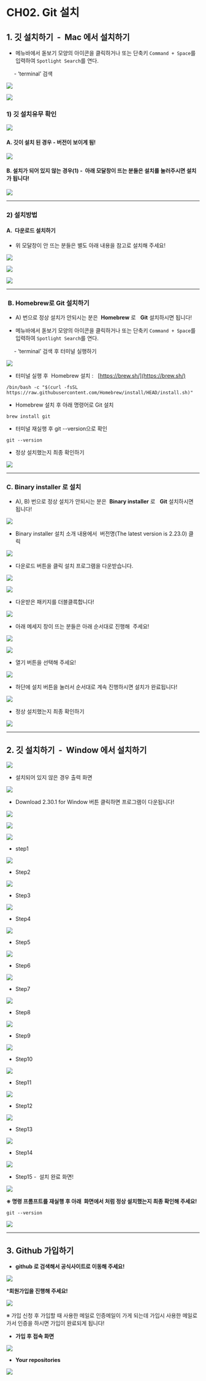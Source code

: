# CH02. Git 설치



## 1. 깃 설치하기  -  Mac 에서 설치하기

  

- 메뉴바에서 돋보기 모양의 아이콘을 클릭하거나 또는 단축키 `Command + Space`를 입력하여 `Spotlight Search`를 연다.

     - ‘terminal’ 검색

  

  

![](Files/image%202.png)  

  

![](Files/image%203.png)  

  

  

### 1) 깃 설치유무 확인

  

![](Files/image%204.png)  

  

  

#### A. 깃이 설치 된 경우 - 버전이 보이게 됨!

![](Files/image%205.png)  

  

  

#### B. 설치가 되어 있지 않는 경우(1) -  아래 모달창이 뜨는 분들은 설치를 눌러주시면 설치가 됩니다!

  

![](Files/image%206.png)  

  

  

---

  

  

### 2) 설치방법

  

#### A.  다운로드 설치하기 

  

- 위 모달창이 안 뜨는 분들은 별도 아래 내용을 참고로 설치해 주세요!

![](Files/image%207.png)  

  

![](Files/image%208.png)  

  

![](Files/image%209.png)

  

  

---

  

  

###  B. Homebrew로 Git 설치하기

  

- A) 번으로 정상 설치가 안되시는 분은  **Homebrew** 로   **Git** 설치하시면 됩니다!

  

- 메뉴바에서 돋보기 모양의 아이콘을 클릭하거나 또는 단축키 `Command + Space`를 입력하여 `Spotlight Search`를 연다.

     - ‘terminal’ 검색 후 터미널 실행하기

  

![](Files/image%202.png)

  

- 터미널 실행 후  Homebrew 설치 :   [https://brew.sh/](https://brew.sh/)

```
/bin/bash -c "$(curl -fsSL https://raw.githubusercontent.com/Homebrew/install/HEAD/install.sh)"
```

  

- Homebrew 설치 후 아래 명령어로 Git 설치

```
brew install git
```

  

- 터미널 재실행 후 git --version으로 확인

```
git --version
```

  

  

- 정상 설치했는지 최종 확인하기

![](Files/image%2010.png)

  

  

  

---

  

  

### C. Binary installer 로 설치

  

- A), B) 번으로 정상 설치가 안되시는 분은  **Binary installer** 로   **Git** 설치하시면 됩니다!

![](Files/image%209.png)  

  

- Binary installer 설치 소개 내용에서  버전명(The latest version is 2.23.0) 클릭 

![](Files/image%2011.png)  

  

- 다운로드 버튼을 클릭 설치 프로그램을 다운받습니다.

![](Files/image%2012.png)  

  

![](Files/image%2013.png)  

  

- 다운받은 패키지를 더블클륵합니다!

![](Files/image%2014.png)  

  

- 아래 메세지 창이 뜨는 분들은 아래 순서대로 진행해  주세요!

![](Files/image%2015.png)  

  

![](Files/image%2016.png)  

  

- 열기 버튼을 선택해 주세요!

![](Files/image%2017.png)  

  

- 하단에 설치 버튼을 눌러서 순서대로 계속 진행하시면 설치가 완료됩니다!

![](Files/image%2018.png)  

  

  

- 정상 설치했는지 최종 확인하기

![](Files/image%2010.png)  

  

  

  

---

  

  

  

## 2. 깃 설치하기  -  Window 에서 설치하기

  

  

![](Files/image%2019.png)  

  

- 설치되어 있지 않은 경우 출력 화면

![](Files/image%2020.png)  

  

  

- Download 2.30.1 for Window 버튼 클릭하면 프로그램이 다운됩니다!

![](Files/image%2021.png)  

  

![](Files/image%2022.png)  

  

![](Files/image%2023.png)  

  

- step1

![](Files/image%2024.png)  

  

- Step2

![](Files/image%2025.png)  

  

- Step3

![](Files/image%2026.png)

  

- Step4

![](Files/image%2027.png)  

  

- Step5 

![](Files/image%2028.png)  

  

- Step6

![](Files/image%2029.png)  

  

- Step7

![](Files/image%2030.png)  

  

- Step8

![](Files/image%2031.png)  

  

- Step9

![](Files/image%2032.png)  

  

- Step10

![](Files/image%2033.png)  

  

- Step11

![](Files/image%2034.png)  

  

- Step12

![](Files/image%2035.png)  

  

- Step13

![](Files/image%2036.png)  

  

- Step14 

![](Files/image%2037.png)  

  

- Step15 -  설치 완료 화면!

![](Files/image%2038.png)  

  

  

**※ 명령 프롬프트를 재실행 후 아래  화면에서 처럼 정상 설치했는지 최종 확인해 주세요!**

```
git --version
```

  

![](Files/image%2039.png)  

  

  

  

---

  

  

## 3. Github 가입하기

  

- **github 로 검색해서 공식사이트로 이동해 주세요!**

  

![](Files/image%2040.png)  

  

  

\***회원가입을 진행해 주세요!**

  

![](Files/image%2041.png)  

※ 가입 신청 후 가입할 때 사용한 메일로 인증메일이 가게 되는데 가입시 사용한 메일로 가서 인증을 하시면 가입이 완료되게 됩니다!

  

  

- **가입 후 접속 화면**

![](Files/image%2042.png)  

  

  

- **Your repositories**

![](Files/image%2043.png)